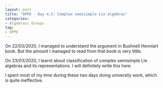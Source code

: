 ```yaml
---
layout: post
title: "OPPD - Day 4,5: Complex semisimple Lie algebras"
categories: 
- Algebraic Groups
tag: 
- OPPD
---
```


On 22/03/2020, I managed to understand the argument in Bushnell Henniart book. 
But the amount I managed to read from that book is very little. 

On 23/03/2020, I learnt about classification of complex semisimple Lie 
algebras and its representations. I will definitely write this here. 

I spent most of my time during these two days doing university work, 
which is quite ineffective. 
